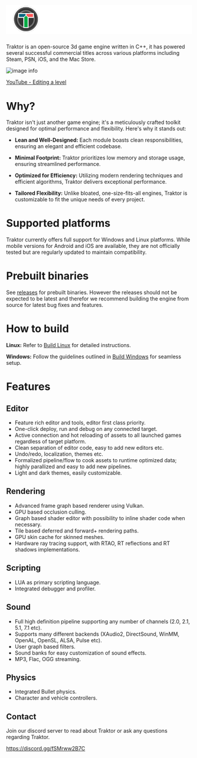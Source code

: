# ![image info](resources/documentation/images/logo.svg)
Traktor is an open-source 3d game engine written in C++, it has powered several successful commercial titles across various platforms including Steam, PSN, iOS, and the Mac Store.

![image info](resources/documentation/images/screenshot%20-%20editor%20-%2005.png)

[YouTube - Editing a level](https://youtu.be/eoL9xyd9PKg)

# Why?
Traktor isn't just another game engine; it's a meticulously crafted toolkit designed for optimal performance and flexibility. Here's why it stands out:

* **Lean and Well-Designed:** Each module boasts clean responsibilities, ensuring an elegant and efficient codebase.

* **Minimal Footprint:** Traktor prioritizes low memory and storage usage, ensuring streamlined performance.

* **Optimized for Efficiency:** Utilizing modern rendering techniques and efficient algorithms, Traktor delivers exceptional performance.

* **Tailored Flexibility:** Unlike bloated, one-size-fits-all engines, Traktor is customizable to fit the unique needs of every project.

# Supported platforms
Traktor currently offers full support for Windows and Linux platforms. While mobile versions for Android and iOS are available, they are not officially tested but are regularly updated to maintain compatibility.

# Prebuilt binaries
See [releases](https://github.com/apistol78/traktor/releases) for prebuilt binaries. However the releases should not be expected to be latest and therefor we recommend building the engine from source for latest bug fixes and features.

# How to build
**Linux:** Refer to [Build Linux](resources/documentation/markdown/Build%20Linux.md) for detailed instructions.

**Windows:** Follow the guidelines outlined in [Build Windows](resources/documentation/markdown/Build%20Windows.md) for seamless setup.

# Features

## Editor

- Feature rich editor and tools, editor first class priority.
- One-click deploy, run and debug on any connected target.
- Active connection and hot reloading of assets to all launched games regardless of target platform.
- Clean separation of editor code, easy to add new editors etc.
- Undo/redo, localization, themes etc.
- Formalized pipeline/flow to cook assets to runtime optimized data; highly parallized and easy to add new pipelines.
- Light and dark themes, easily customizable.

## Rendering

- Advanced frame graph based renderer using Vulkan.
- GPU based occlusion culling.
- Graph based shader editor with possibility to inline shader code when necessary.
- Tile based deferred and forward+ rendering paths.
- GPU skin cache for skinned meshes.
- Hardware ray tracing support, with RTAO, RT reflections and RT shadows implementations.

## Scripting
- LUA as primary scripting language.
- Integrated debugger and profiler.

## Sound
- Full high definition pipeline supporting any number of channels (2.0, 2.1, 5.1, 7.1 etc).
- Supports many different backends (XAudio2, DirectSound, WinMM, OpenAL, OpenSL, ALSA, Pulse etc).
- User graph based filters.
- Sound banks for easy customization of sound effects.
- MP3, Flac, OGG streaming.

## Physics
- Integrated Bullet physics.
- Character and vehicle controllers.


## Contact
Join our discord server to read about Traktor or ask any questions regarding Traktor.

https://discord.gg/fSMrww2B7C
